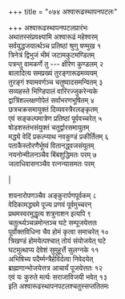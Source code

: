 +++
title = "०७४ अश्वारूढस्थापनपटलः"

+++
अश्वारूढस्थापनपटलप्रारंभः    
अथातस्संप्रवक्ष्यामि अश्वारूढं महेश्वरम्  
सर्वयुद्धजयार्त्थञ्च प्रतिष्ठां श्रुणु षण्मुख  १  
त्रिनेत्रं द्विभुजं भीमं जटामकुटमण्डितम्  
पत्रन्तु वामकर्णे तु --- क्षीरेण कुण्डलम्  २  
बालादित्य समप्रख्यं तुरङ्गारूढमव्ययम्  
तुरङ्गं श्यामवर्णञ्च चतुष्पादसमन्वितम्  ३  
सव्यहस्ते भिण्डिपालं वारिरज्जुकरेन्यके  
द्वात्रिंशल्लक्षणोपेतं सर्वाभरणभूषितम्  ४  
छत्रचक्रसमायुक्तं दिव्यवस्त्रैरलङ्कृतम्  
एवं सङ्कल्पमात्रेण प्रतिष्ठां पूर्ववच्चरेत्  ५  
षोडशस्तंभसंयुक्तं चतुर्द्वारसमायुतम्  
मद्ध्ये वेदिं प्रकल्प्याथ नवकुण्डं प्रकीर्तितम्  ६  
पताकैस्तोरणैर्भूष्यं वितानद्ध्वजसंयुतम्  
नयनोन्मीलनञ्चैव बिंबशुद्धिमतः परम्  ७  
जलाधिवासनञ्चैव रत्नन्यासमतः परम्  

|  

शयनारोपणञ्चैव अङ्कुरार्पणपूर्वकम्  ८  
वेदिकामद्ध्यमे पूज्य प्रणवं पूर्वमुच्चरन्  
प्रथमस्वरमुद्धृत्य शत्रुनाशन इत्यपि  ९  
चतुर्त्थ्यञ्चन्नमोन्तञ्च घटे सम्पूजयेत्ततः  
पूर्वोक्तविधिना चैव होमं कृत्वा समाचरेत्  १०  
त्रिखण्डं होमयेत्पश्चात् तोयं संयोजयेत् घटे  
घटमुत्थाप्य देवेशं सुमुहूर्त्ते सुलग्नके  ११  
अभिषिच्य पदैर्म्मन्त्रैर्हविर्दत्वा निवेदयेत्  
ब्राह्मणान्भोजयेत्तत्र आचार्यं पूजयेत्ततः  १२  
एवं यः कुरुते मर्त्यः सराजाविजयी भवेत्  १३  
इति अश्वारूढस्थापनपटलश्चतुस्सप्ततितमः  
